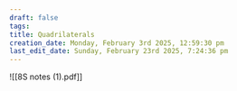 ```yaml
---
draft: false
tags:
title: Quadrilaterals
creation_date: Monday, February 3rd 2025, 12:59:30 pm
last_edit_date: Sunday, February 23rd 2025, 7:24:36 pm
---
```


![[8S notes (1).pdf]]
